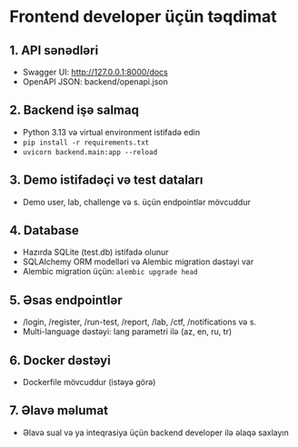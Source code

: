 # Frontend developer üçün təqdimat

## 1. API sənədləri
- Swagger UI: http://127.0.0.1:8000/docs
- OpenAPI JSON: backend/openapi.json

## 2. Backend işə salmaq
- Python 3.13 və virtual environment istifadə edin
- `pip install -r requirements.txt`
- `uvicorn backend.main:app --reload`

## 3. Demo istifadəçi və test dataları
- Demo user, lab, challenge və s. üçün endpointlər mövcuddur

## 4. Database
- Hazırda SQLite (test.db) istifadə olunur
- SQLAlchemy ORM modelləri və Alembic migration dəstəyi var
- Alembic migration üçün: `alembic upgrade head`

## 5. Əsas endpointlər
- /login, /register, /run-test, /report, /lab, /ctf, /notifications və s.
- Multi-language dəstəyi: lang parametri ilə (az, en, ru, tr)

## 6. Docker dəstəyi
- Dockerfile mövcuddur (istəyə görə)

## 7. Əlavə məlumat
- Əlavə sual və ya inteqrasiya üçün backend developer ilə əlaqə saxlayın
